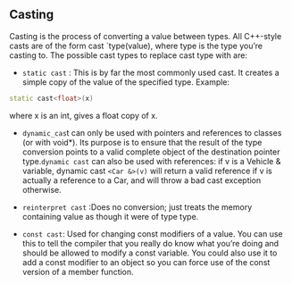 ## Casting

Casting is the process of converting a value between types. All C++-style casts are of the form cast `type<type>(value), where type is the type you’re
casting to. The possible cast types to replace cast type with are:

- `static cast` : This is by far the most commonly used cast. It creates a simple copy
of the value of the specified type. Example:
```cpp
static cast<float>(x)
```
where x is an
int, gives a float copy of x.

- `dynamic_cas`t can only be used with pointers and references to classes (or with void*). Its purpose is to ensure that the result of the type conversion points to a valid complete object of the destination pointer type.`dynamic cast` can also be used with references: if v is a Vehicle & variable, dynamic cast
`<Car &>(v)` will return a valid reference if v is actually a reference to a Car, and will
throw a bad cast exception otherwise.



- `reinterpret cast` :Does no conversion; just treats the memory containing value as
though it were of type type.



- `const cast`: Used for changing const modifiers of a value. You can use this to tell the
compiler that you really do know what you’re doing and should be allowed to modify
a const variable. You could also use it to add a const modifier to an object so you can
force use of the const version of a member function.
